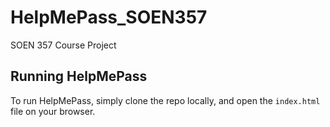 # HelpMePass_SOEN357
SOEN 357 Course Project

## Running HelpMePass

To run HelpMePass, simply clone the repo locally, and open the `index.html` file on your browser.
